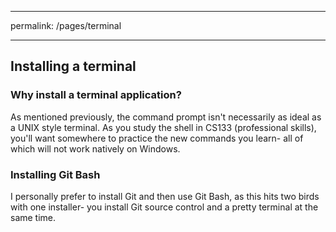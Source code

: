 ___
permalink: /pages/terminal 
___

## Installing a terminal 

### Why install a terminal application?
As mentioned previously, the command prompt isn't necessarily as ideal as a UNIX style terminal. As you study the shell in CS133 (professional skills), you'll want somewhere to practice the new commands you learn- all of which will not work natively on Windows.

### Installing Git Bash
I personally prefer to install Git and then use Git Bash, as this hits two birds with one installer- you install Git source control and a pretty terminal at the same time.
